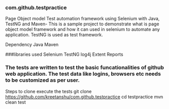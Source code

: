 ### com.github.testpractice
Page Object model Test automation framework using Selenium with Java, TestNG and Maven-
This is a sample project to demonstrate what is page object model framework and how it can used in selenium to automate any application. TestNG is used as test framework.

Dependency Java Maven

###libraries used Selenium TestNG log4j Extent Reports
### The tests are written to test the basic funcationalities of github web application. The test data like logins, browsers etc needs to be customized as per user.

Steps to clone execute the tests
git clone https://github.com/kreetanshu/com.github.testpractice
cd testpractice
mvn clean test
